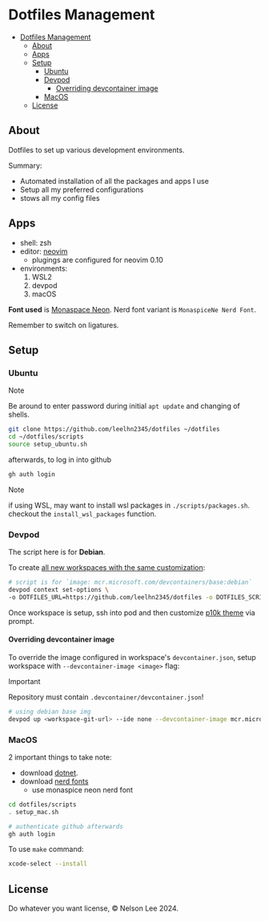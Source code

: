 # Dotfiles Management

<!--toc:start-->
- [Dotfiles Management](#dotfiles-management)
  - [About](#about)
  - [Apps](#apps)
  - [Setup](#setup)
    - [Ubuntu](#ubuntu)
    - [Devpod](#devpod)
      - [Overriding devcontainer image](#overriding-devcontainer-image)
    - [MacOS](#macos)
  - [License](#license)
<!--toc:end-->

## About

Dotfiles to set up various development environments.

Summary:

- Automated installation of all the packages and apps I use
- Setup all my preferred configurations
- stows all my config files

## Apps

- shell: zsh
- editor: [neovim](./config/nvim/README.md)
  - plugings are configured for neovim 0.10
- environments:
  1. WSL2
  2. devpod
  3. macOS

**Font used** is [Monaspace Neon](https://monaspace.githubnext.com/).
Nerd font variant is `MonaspiceNe Nerd Font`.

Remember to switch on ligatures.

## Setup

### Ubuntu

> [!NOTE]
> Be around to enter password during initial `apt update` and changing of shells.

```sh
git clone https://github.com/leelhn2345/dotfiles ~/dotfiles
cd ~/dotfiles/scripts
source setup_ubuntu.sh
```

afterwards, to log in into github

```sh
gh auth login
```

> [!NOTE]
> if using WSL, may want to install wsl packages in `./scripts/packages.sh`.
> checkout the `install_wsl_packages` function.

### Devpod

The script here is for **Debian**.

To create [all new workspaces with the same customization](https://devpod.sh/docs/developing-in-workspaces/dotfiles-in-a-workspace#for-all-workspaces):

```sh
# script is for `image: mcr.microsoft.com/devcontainers/base:debian`
devpod context set-options \
-o DOTFILES_URL=https://github.com/leelhn2345/dotfiles -o DOTFILES_SCRIPT=scripts/setup_devpod.sh
```

Once workspace is setup, ssh into pod and then customize [p10k theme](https://github.com/romkatv/powerlevel10k)
via prompt.

#### Overriding devcontainer image

To override the image configured in workspace's `devcontainer.json`, setup workspace
with `--devcontainer-image <image>` flag:

> [!IMPORTANT]
> Repository must contain `.devcontainer/devcontainer.json`!

```sh
# using debian base img
devpod up <workspace-git-url> --ide none --devcontainer-image mcr.microsoft.com/devcontainers/base:debian
```

### MacOS

2 important things to take note:

- download [dotnet](https://learn.microsoft.com/en-us/dotnet/core/install/macos).
- download [nerd fonts](https://github.com/ryanoasis/nerd-fonts/releases/download/v3.2.1/Monaspace.zip)
  - use monaspice neon nerd font

```sh
cd dotfiles/scripts
. setup_mac.sh

# authenticate github afterwards
gh auth login
```

To use `make` command:

```sh
xcode-select --install
```

## License

Do whatever you want license, © Nelson Lee 2024.

